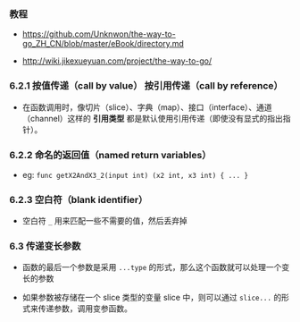 ### 教程
* https://github.com/Unknwon/the-way-to-go_ZH_CN/blob/master/eBook/directory.md

* http://wiki.jikexueyuan.com/project/the-way-to-go/


### 6.2.1 按值传递（call by value） 按引用传递（call by reference）
* 在函数调用时，像切片（slice）、字典（map）、接口（interface）、通道（channel）这样的 __引用类型__ 都是默认使用引用传递（即使没有显式的指出指针）。


### 6.2.2 命名的返回值（named return variables）
* eg: `func getX2AndX3_2(input int) (x2 int, x3 int) { ... }`


### 6.2.3 空白符（blank identifier）
* 空白符 `_` 用来匹配一些不需要的值，然后丢弃掉


### 6.3 传递变长参数
* 函数的最后一个参数是采用 `...type` 的形式，那么这个函数就可以处理一个变长的参数

* 如果参数被存储在一个 slice 类型的变量 slice 中，则可以通过 `slice...` 的形式来传递参数，调用变参函数。
